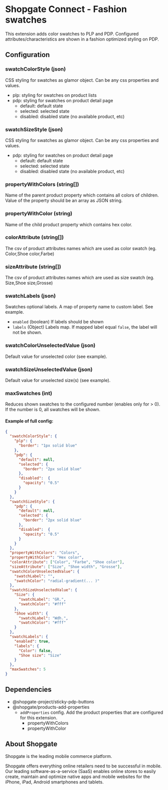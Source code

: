 # Shopgate Connect - Fashion swatches

This extension adds color swatches to PLP and PDP.
Configured attributes/characteristics are shown in a fashion optimized styling on PDP.

## Configuration

### swatchColorStyle (json)
CSS styling for swatches as glamor object. Can be any css properties and values.
- plp: styling for swatches on product lists
- pdp: styling for swatches on product detail page
    - default: default state
    - selected: selected state
    - disabled: disabled state (no available product, etc)

### swatchSizeStyle (json)
CSS styling for swatches as glamor object. Can be any css properties and values.
- pdp: styling for swatches on product detail page
    - default: default state
    - selected: selected state
    - disabled: disabled state (no available product, etc)

### propertyWithColors (string[])
Name of the parent product property which contains all colors of children.
Value of the property should be an array as JSON string.

### propertyWithColor (string)
Name of the child product property which contains hex color.

### colorAttribute (string[])
The csv of product attributes names which are used as color swatch (eg. Color,Shoe color,Farbe)

### sizeAttribute (string[])
The csv of product attributes names which are used as size swatch (eg. Size,Shoe size,Grosse)

### swatchLabels (json)
Swatches optional labels. A map of property name to custom label. See example.

- `enabled` (boolean) If labels should be shown
- `labels` (Object) Labels map. If mapped label equal `false`, the label will not be shown.

### swatchColorUnselectedValue (json)
Default value for unselected color (see example).

### swatchSizeUnselectedValue (json)
Default value for unselected size(s) (see example).

### maxSwatches (int)
Reduces shown swatches to the configured number (enables only for > 0). If the number is 0, all swatches will be shown.

#### Example of full config:
```json
{
  "swatchColorStyle": {
    "plp": {
      "border": "1px solid blue"
    },
    "pdp": {
      "default": null,
      "selected": {
        "border": "2px solid blue"
      },
      "disabled":  {
        "opacity": "0.5"
      }
    }
  },
  "swatchSizeStyle": {
    "pdp": {
      "default": null,
      "selected": {
        "border": "2px solid blue"
      },
      "disabled":  {
        "opacity": "0.5"
      }
    }
  },
  "propertyWithColors": "Colors",
  "propertyWithColor": "Hex color",
  "colorAttribute": ["Color", "Farbe", "Shoe color"],
  "sizeAttribute": ["Size", "Shoe width", "Grosse"],
  "swatchColorUnselectedValue": {
    "swatchLabel": "",
    "swatchColor": "radial-gradient(... )"
  },
  "swatchSizeUnselectedValue": {
    "Size": {
      "swatchLabel": "GR.",
      "swatchColor": "#fff"
    },
    "Shoe width": {
      "swatchLabel": "Wdh.",
      "swatchColor": "#fff"
    }
  },
  "swatchLabels": {
    "enabled": true,
    "labels": {
      "Color": false,
      "Shoe size": "Size"
    }
  },
  "maxSwatches": 5
}
```

## Dependencies
- @shopgate-project/sticky-pdp-buttons
- @shopgate/products-add-properties
    - `addProperties` config. Add the product properties that are configured for this extension.
        - propertyWithColors
        - propertyWithColor

## About Shopgate

Shopgate is the leading mobile commerce platform.

Shopgate offers everything online retailers need to be successful in mobile. Our leading
software-as-a-service (SaaS) enables online stores to easily create, maintain and optimize native
apps and mobile websites for the iPhone, iPad, Android smartphones and tablets.
